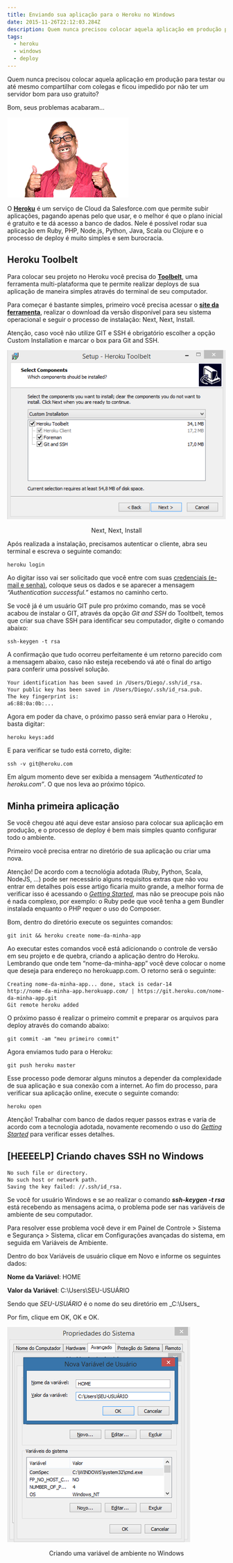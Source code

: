 ```yaml
---
title: Enviando sua aplicação para o Heroku no Windows
date: 2015-11-26T22:12:03.284Z
description: Quem nunca precisou colocar aquela aplicação em produção para testar ou até mesmo compartilhar com colegas e ficou impedido por não ter um servidor bom para uso gratuito?
tags:
  - heroku
  - windows
  - deploy
---
```


Quem nunca precisou colocar aquela aplicação em produção para testar ou até mesmo compartilhar com colegas e ficou impedido por não ter um servidor bom para uso gratuito?

Bom, seus problemas acabaram…

![Foto do personagem do casseta e planeta](./enviando-aplicacao-heroku-windows-01.png)

O **[Heroku](http://heroku.com/)** é um serviço de Cloud da Salesforce.com que permite subir aplicações, pagando apenas pelo que usar, e o melhor é que o plano inicial é gratuito e te dá acesso a banco de dados. Nele é possível rodar sua aplicação em Ruby, PHP, Node.js, Python, Java, Scala ou Clojure e o processo de deploy é muito simples e sem burocracia.

## Heroku Toolbelt

Para colocar seu projeto no Heroku você precisa do **[Toolbelt](https://toolbelt.heroku.com/)**, uma ferramenta multi-plataforma que te permite realizar deploys de sua aplicação de maneira simples através do terminal de seu computador.

Para começar é bastante simples, primeiro você precisa acessar o **[site da ferramenta](https://toolbelt.heroku.com/)**, realizar o download da versão disponível para seu sistema operacional e seguir o processo de instalação: Next, Next, Install.

Atenção, caso você não utilize GIT e SSH é obrigatório escolher a opção Custom Installation e marcar o box para Git and SSH.

![Next, Next, Install](./enviando-aplicacao-heroku-windows-02.png)

<center>Next, Next, Install</center>

Após realizada a instalação, precisamos autenticar o cliente, abra seu terminal e escreva o seguinte comando:

```shell
heroku login
```

Ao digitar isso vai ser solicitado que você entre com suas [credenciais (e-mail e senha)](https://signup.heroku.com/login), coloque seus os dados e se aparecer a mensagem _“Authentication successful.”_ estamos no caminho certo.

Se você já é um usuário GIT pule pro próximo comando, mas se você acabou de instalar o GIT, através da opção _Git and SSH_ do Tooltbelt, temos que criar sua chave SSH para identificar seu computador, digite o comando abaixo:

```shell
ssh-keygen -t rsa
```

A confirmação que tudo ocorreu perfeitamente é um retorno parecido com a mensagem abaixo, caso não esteja recebendo vá até o final do artigo para conferir uma possível solução.

```shell
Your identification has been saved in /Users/Diego/.ssh/id_rsa.
Your public key has been saved in /Users/Diego/.ssh/id_rsa.pub.
The key fingerprint is:
a6:88:0a:0b:...
```

Agora em poder da chave, o próximo passo será enviar para o Heroku , basta digitar:

```shell
heroku keys:add
```

E para verificar se tudo está correto, digite:

```shell
ssh -v git@heroku.com
```

Em algum momento deve ser exibida a mensagem _“Authenticated to heroku.com”_. O que nos leva ao próximo tópico.

## Minha primeira aplicação

Se você chegou até aqui deve estar ansioso para colocar sua aplicação em produção, e o processo de deploy é bem mais simples quanto configurar todo o ambiente.

Primeiro você precisa entrar no diretório de sua aplicação ou criar uma nova.

Atenção! De acordo com a tecnológia adotada (Ruby, Python, Scala, NodeJS, …) pode ser necessário alguns requisitos extras que não vou entrar em detalhes pois esse artigo ficaria muito grande, a melhor forma de verificar isso é acessando o _[Getting Started](https://devcenter.heroku.com/start)_, mas não se preocupe pois não é nada complexo, por exemplo: o Ruby pede que você tenha a gem Bundler instalada enquanto o PHP requer o uso do Composer.

Bom, dentro do diretório execute os seguintes comandos:

```shell
git init && heroku create nome-da-minha-app
```

Ao executar estes comandos você está adicionando o controle de versão em seu projeto e de quebra, criando a aplicação dentro do Heroku. Lembrando que onde tem “nome-da-minha-app” você deve colocar o nome que deseja para endereço no herokuapp.com. O retorno será o seguinte:

```shell
Creating nome-da-minha-app... done, stack is cedar-14
http://nome-da-minha-app.herokuapp.com/ | https://git.heroku.com/nome-da-minha-app.git
Git remote heroku added
```

O próximo passo é realizar o primeiro commit e preparar os arquivos para deploy através do comando abaixo:

```shell
git commit -am "meu primeiro commit"
```

Agora enviamos tudo para o Heroku:

```shell
git push heroku master
```

Esse processo pode demorar alguns minutos a depender da complexidade de sua aplicação e sua conexão com a internet. Ao fim do processo, para verificar sua aplicação online, execute o seguinte comando:

```shell
heroku open
```

Atenção! Trabalhar com banco de dados requer passos extras e varia de acordo com a tecnologia adotada, novamente recomendo o uso do _[Getting Started](https://devcenter.heroku.com/start)_ para verificar esses detalhes.

## [HEEEELP] Criando chaves SSH no Windows

```shell
No such file or directory.
No such host or network path.
Saving the key failed: //.ssh/id_rsa.
```

Se você for usuário Windows e se ao realizar o comando _**ssh-keygen -t rsa**_ está recebendo as mensagens acima, o problema pode ser nas variáveis de ambiente de seu computador.

Para resolver esse problema você deve ir em Painel de Controle > Sistema e Segurança > Sistema, clicar em Configurações avançadas do sistema, em seguida em Variáveis de Ambiente.

Dentro do box Variáveis de usuário clique em Novo e informe os seguintes dados:

**Nome da Variável**: HOME

**Valor da Variável**: C:\Users\SEU-USUÁRIO

Sendo que _SEU-USUÁRIO_ é o nome do seu diretório em \_C:\Users\_

Por fim, clique em OK, OK e OK.

![Criando uma variável de ambiente no Windows](./enviando-aplicacao-heroku-windows-03.png)

<center>Criando uma variável de ambiente no Windows</center>
